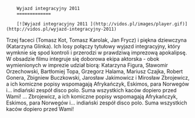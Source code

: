 
        Wyjazd integracyjny 2011 
        =============
        
        [![Wyjazd integracyjny 2011 ](http://vidos.pl/images/player.gif)](http://vidos.pl/wyjazd-integracyjny-2011)
        
        
 Trzej faceci (Tomasz Kot, Tomasz Karolak, Jan Frycz) i piękna dziewczyna (Katarzyna Glinka). Ich losy połączy tytułowy wyjazd integracyjny, który wymknie się spod kontroli i przerodzi w prawdziwą imprezową apokalipsę. W obsadzie filmu integruje się doborowa ekipa aktorska - obok wymienionych w imprezie udział biorą: Katarzyna Figura, Sławomir Orzechowski, Bartłomiej Topa, Grzegorz Halama, Mariusz Czajka, Robert Gonera, Zbigniew Buczkowski, Jarosław Jakimowicz i Mirosław Zbrojewicz, a ich komiczne popisy wspomagają Afrykańczyk, Eskimos, para Norwegów i… indiański zespół disco polo. Suma wszystkich kaców dopiero przed Wami!   ... Zbrojewicz, a ich komiczne popisy wspomagają Afrykańczyk, Eskimos, para Norwegów i… indiański zespół disco polo. Suma wszystkich kaców dopiero przed Wami!
    